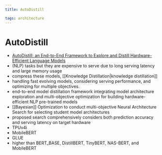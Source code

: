 ```yaml
---
title: AutoDistill

tags: architecture 
---
```


# AutoDistill
- [AutoDistill: an End-to-End Framework to Explore and Distill Hardware-Efficient Language Models](https://arxiv.org/abs/2201.08539)
- (NLP) tasks but they are expensive to serve due to long serving latency and large memory usage
- compress these models, [[Knowledge Distillation|knowledge distillation]]
- handling fast evolving models, considering serving performance, and optimizing for multiple objectives.
- end-to-end model distillation framework integrating model architecture exploration and multi-objective optimization for building hardware-efficient NLP pre-trained models
- [[Bayesian]] Optimization to conduct multi-objective Neural Architecture Search for selecting student model architectures
- proposed search comprehensively considers both prediction accuracy and serving latency on target hardware
- TPUv4i
- MobileBERT
- GLUE
- higher than BERT_BASE, DistillBERT, TinyBERT, NAS-BERT, and MobileBERT














